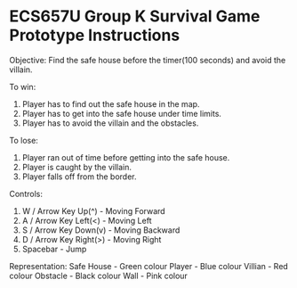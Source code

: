 # ECS657U Group K Survival Game Prototype Instructions
Objective:
Find the safe house before the timer(100 seconds) and avoid the villain.

To win:
1. Player has to find out the safe house in the map.
2. Player has to get into the safe house under time limits.
3. Player has to avoid the villain and the obstacles.

To lose:
1. Player ran out of time before getting into the safe house.
2. Player is caught by the villain.
3. Player falls off from the border.

Controls:
1. W / Arrow Key Up(^) - Moving Forward
2. A / Arrow Key Left(<) - Moving Left
3. S / Arrow Key Down(v) - Moving Backward
4. D / Arrow Key Right(>) - Moving Right
5. Spacebar - Jump

Representation:
Safe House - Green colour
Player - Blue colour
Villian - Red colour
Obstacle - Black colour
Wall - Pink colour
